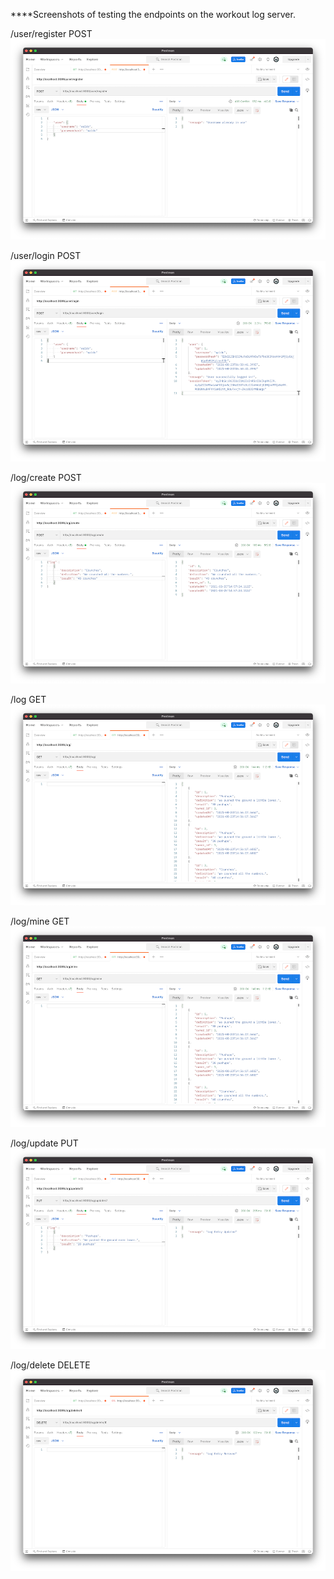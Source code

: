 ****Screenshots of testing the endpoints on the workout log server.

/user/register POST
![User register POST](/ss/workoutLog-userRegisterEndpoint.png)

/user/login POST
![User login POST](/ss/workoutLog-userLoginEndpoint.png)

/log/create POST
![Log create POST](/ss/workoutLog-logCreatePostEndpoint.png)

/log GET
![Log listing GET](/ss/workoutLog-logGetEndpoint.png)

/log/mine GET
![Log mine GET](/ss/workoutLog-logMineGetEndpoint.png)

/log/update PUT
![Log update PUT](/ss/workoutLog-logPutEndpoint.png)

/log/delete DELETE
![Log delete DELETE](/ss/workoutLog-logDeleteEndpoint.png)
